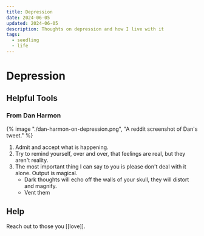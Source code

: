 ```yaml
---
title: Depression
date: 2024-06-05
updated: 2024-06-05
description: Thoughts on depression and how I live with it
tags:
  - seedling
  - life
---
```

# Depression 

## Helpful Tools 

### From Dan Harmon

{% image "./dan-harmon-on-depression.png", "A reddit screenshot of Dan's tweet." %}

1. Admit and accept what is happening.
2. Try to remind yourself, over and over, that feelings are real, but they aren't reality.
3. The most important thing I can say to you is please don't deal with it alone. Output is magical.
	- Dark thoughts will echo off the walls of your skull, they will distort and magnify.
	- Vent them

## Help 

Reach out to those you [[love]].
